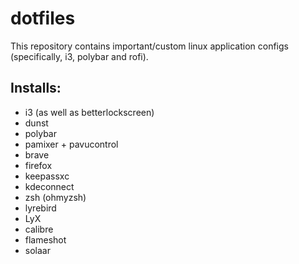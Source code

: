 # dotfiles
This repository contains important/custom linux application configs (specifically, i3, polybar and rofi).

## Installs:
- i3 (as well as betterlockscreen)
- dunst
- polybar
- pamixer + pavucontrol
- brave
- firefox
- keepassxc
- kdeconnect
- zsh (ohmyzsh)
- lyrebird
- LyX
- calibre
- flameshot
- solaar
